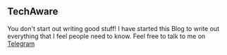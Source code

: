 ## TechAware

You don't start out writing good stuff! I have started this Blog to write out everything that I feel people need to know. Feel free to talk to me on [Telegram](https://t.me/vvekm)
